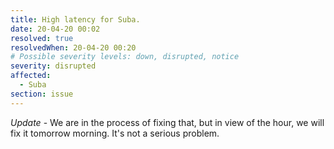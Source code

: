 ```yaml
---
title: High latency for Suba.
date: 20-04-20 00:02
resolved: true
resolvedWhen: 20-04-20 00:20
# Possible severity levels: down, disrupted, notice
severity: disrupted
affected:
  - Suba
section: issue
---
```


*Update* - We are in the process of fixing that, but in view of the hour, we will fix it tomorrow morning. It's not a serious problem.
